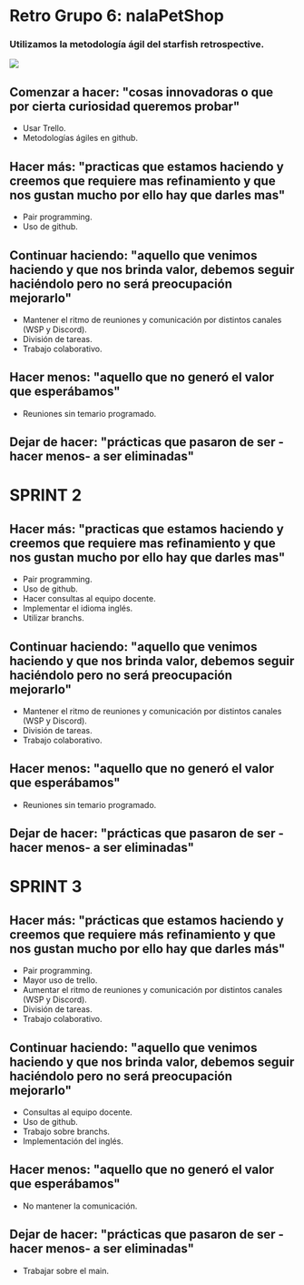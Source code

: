 # Retro Grupo 6: nalaPetShop

### Utilizamos la metodología ágil del starfish retrospective.

![](https://learnwith.weareopen.coop/wp-content/uploads/2020/08/starfish-1024x876.png)

## Comenzar a hacer: "cosas innovadoras o que por cierta curiosidad queremos probar"

- Usar Trello.
- Metodologías ágiles en github.

## Hacer más: "practicas que estamos haciendo y creemos que requiere mas refinamiento y que nos gustan mucho por ello hay que darles mas"

- Pair programming.
- Uso  de github.

## Continuar haciendo: "aquello que venimos haciendo y que nos brinda valor, debemos seguir haciéndolo pero no será preocupación mejorarlo"

-  Mantener el ritmo de reuniones y comunicación por distintos canales (WSP y Discord).
- División de tareas.
- Trabajo colaborativo.

## Hacer menos: "aquello que no generó el valor que esperábamos"

- Reuniones sin temario programado.

## Dejar de hacer: "prácticas que pasaron de ser -hacer menos- a ser eliminadas"


# SPRINT 2

## Hacer más: "practicas que estamos haciendo y creemos que requiere mas refinamiento y que nos gustan mucho por ello hay que darles mas"

- Pair programming.
- Uso  de github.
- Hacer consultas al equipo docente.
- Implementar el idioma inglés.
- Utilizar branchs.


## Continuar haciendo: "aquello que venimos haciendo y que nos brinda valor, debemos seguir haciéndolo pero no será preocupación mejorarlo"

- Mantener el ritmo de reuniones y comunicación por distintos canales (WSP y Discord).
- División de tareas.
- Trabajo colaborativo.

## Hacer menos: "aquello que no generó el valor que esperábamos"

- Reuniones sin temario programado.

## Dejar de hacer: "prácticas que pasaron de ser -hacer menos- a ser eliminadas"


# SPRINT 3

## Hacer más: "prácticas que estamos haciendo y creemos que requiere más refinamiento y que nos gustan mucho por ello hay que darles más"

- Pair programming.
- Mayor uso de trello.
- Aumentar el ritmo de reuniones y comunicación por distintos canales (WSP y Discord).
- División de tareas.
- Trabajo colaborativo.

## Continuar haciendo: "aquello que venimos haciendo y que nos brinda valor, debemos seguir haciéndolo pero no será preocupación mejorarlo"

- Consultas al equipo docente.
- Uso de github.
- Trabajo sobre branchs.
- Implementación del inglés.

## Hacer menos: "aquello que no generó el valor que esperábamos"

- No mantener la comunicación.

## Dejar de hacer: "prácticas que pasaron de ser -hacer menos- a ser eliminadas"

- Trabajar sobre el main.
